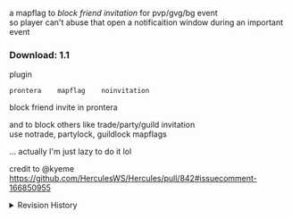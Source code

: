a mapflag to *block friend invitation* for pvp/gvg/bg event  
so player can't abuse that open a notificaition window during an important event

### Download: 1.1
plugin

```
prontera    mapflag    noinvitation
```
block friend invite in prontera

and to block others like trade/party/guild invitation  
use notrade, partylock, guildlock mapflags

... actually I'm just lazy to do it lol

credit to @kyeme  
https://github.com/HerculesWS/Hercules/pull/842#issuecomment-166850955


<details>
<summary>Revision History</summary>

1.0 - plugin

1.1 - plugin
- update to latest revision
- add gm_level_bypass

</details>
